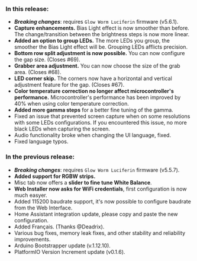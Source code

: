 <style>
  .footer {
    display: none;
  }
  .body {
    color: #202020;
    background-color: #F5F5F5;
  }
  .px-3 {
    padding-right: 30px !important;
    padding-left: 10px !important;
  }
  .my-5 {
    margin-top: 10px !important;
    margin-bottom: 10px !important;
  }
</style>

### In this release:

- ***Breaking changes***: requires `Glow Worm Luciferin` firmware (v5.6.1).
- **Capture enhancements.** Bias Light effect is now smoother than before. The change/transition between the brightness steps is now more linear.
- **Added an option to group LEDs.** The more LEDs you group, the smoother the Bias Light effect will be. Grouping LEDs afflicts precision.
- **Bottom row split adjustment is now possible.** You can now configure the gap size. (Closes #69).
- **Grabber area adjustment.** You can now choose the size of the grab area. (Closes #68).
- **LED corner skip.** The corners now have a horizontal and vertical adjustment feature for the gap. (Closes #67).
- **Color temperature correction no longer affect microcontroller's performance.** Microcontroller's performance has been improved by 40% when using color temperature correction.
- **Added more gamma steps** for a better fine tuning of the gamma.
- Fixed an issue that prevented screen capture when on some resolutions with some LEDs configurations. If you encountered this issue, no more black LEDs when capturing the screen.
- Audio functionality broke when changing the UI language, fixed.
- Fixed language typos.

### In the previous release:

- ***Breaking changes***: requires `Glow Worm Luciferin` firmware (v5.5.7).
- **Added support for RGBW strips.**
- Misc tab now offers a **slider to fine tune White Balance**.
- **Web Installer now asks for WiFi credentials**, first configuration is now much easyer.
- Added 115200 baudrate support, it's now possible to configure baudrate from the Web Interface.
- Home Assistant integration update, please copy and paste the new configuration.
- Added Français. (Thanks @Deadrix).
- Various bug fixes, memory leak fixes, and other stability and reliability improvements.
- Arduino Bootstrapper update (v.1.12.10).
- PlatformIO Version Increment update (v0.1.6).